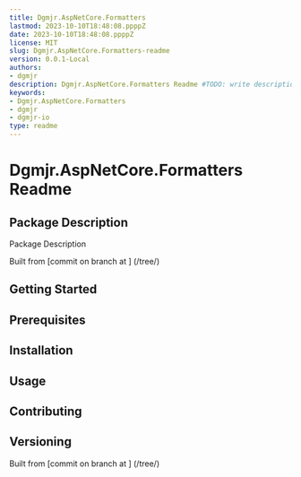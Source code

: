 ```yaml
---
title: Dgmjr.AspNetCore.Formatters
lastmod: 2023-10-10T18:48:08.ppppZ
date: 2023-10-10T18:48:08.ppppZ
license: MIT
slug: Dgmjr.AspNetCore.Formatters-readme
version: 0.0.1-Local
authors:
- dgmjr
description: Dgmjr.AspNetCore.Formatters Readme #TODO: write description for Dgmjr.AspNetCore.Formatters Readme
keywords:
- Dgmjr.AspNetCore.Formatters
- dgmjr
- dgmjr-io
type: readme
---
```

# Dgmjr.AspNetCore.Formatters Readme
<!-- TODO: Write the contents of the Dgmjr.AspNetCore.Formatters Readme file -->
## Package Description
Package Description
      
Built from [commit  on branch  at ]
(/tree/)
## Getting Started
## Prerequisites
## Installation
## Usage
## Contributing
## Versioning
Built from [commit  on branch  at ]
(/tree/)
